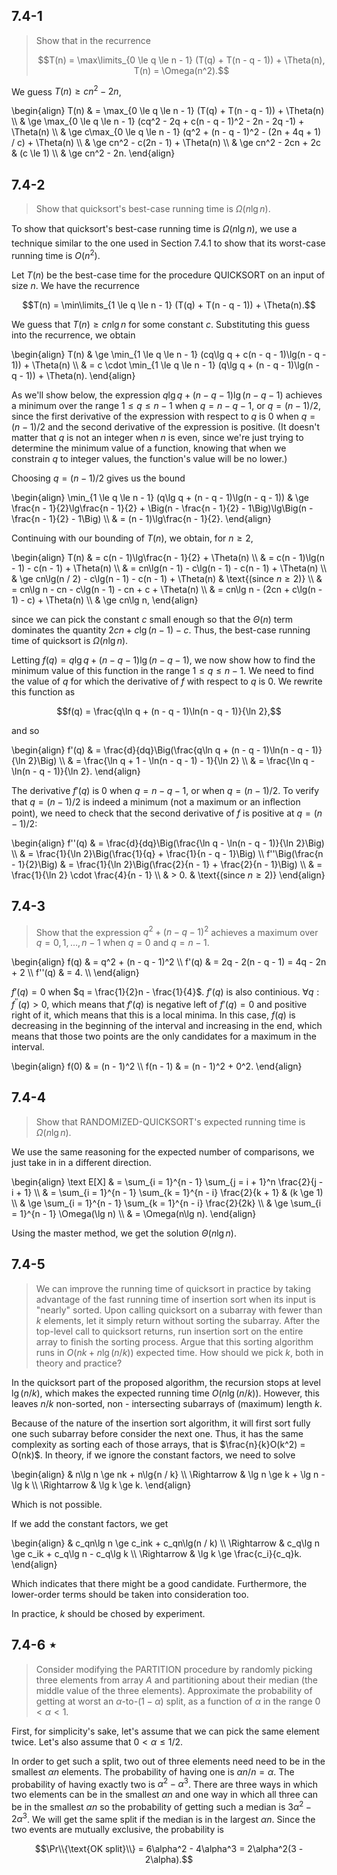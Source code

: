## 7.4-1

> Show that in the recurrence
>
> $$T(n) = \max\limits_{0 \le q \le n - 1} (T(q) + T(n - q - 1)) + \Theta(n), T(n) = \Omega(n^2).$$

We guess $T(n) \ge cn^2 - 2n$,

\begin{align}
T(n) & =   \max_{0 \le q \le n - 1} (T(q) + T(n - q - 1)) + \Theta(n) \\\\
     & \ge \max_{0 \le q \le n - 1} (cq^2 - 2q + c(n - q - 1)^2 - 2n - 2q -1) + \Theta(n) \\\\
     & \ge c\max_{0 \le q \le n - 1} (q^2 + (n - q - 1)^2 - (2n + 4q + 1) / c) + \Theta(n) \\\\
     & \ge cn^2 - c(2n - 1) + \Theta(n) \\\\
     & \ge cn^2 - 2cn + 2c & (c \le 1) \\\\
     & \ge cn^2 - 2n.
\end{align}

## 7.4-2

> Show that quicksort's best-case running time is $\Omega(n\lg n)$.

To show that quicksort's best-case running time is $\Omega(n\lg n)$, we use a technique similar to the one used in Section 7.4.1 to show that its worst-case running time is $O(n^2)$.

Let $T(n)$ be the best-case time for the procedure $\text{QUICKSORT}$ on an input of size $n$. We have the recurrence

$$T(n) = \min\limits_{1 \le q \le n - 1} (T(q) + T(n - q - 1)) + \Theta(n).$$

We guess that $T(n) \ge cn\lg n$ for some constant $c$. Substituting this guess into the recurrence, we obtain

\begin{align}
T(n) & \ge \min_{1 \le q \le n - 1} (cq\lg q + c(n - q - 1)\lg(n - q - 1)) + \Theta(n) \\\\
     & =   c \cdot \min_{1 \le q \le n - 1} (q\lg q + (n - q - 1)\lg(n - q - 1)) + \Theta(n).
\end{align}

As we'll show below, the expression $q\lg q + (n - q - 1)\lg(n - q - 1)$ achieves a minimum over the range $1 \le q \le n - 1$ when $q = n - q - 1$, or $q = (n - 1) / 2$, since the first derivative of the expression with respect to $q$ is $0$ when $q = (n - 1) / 2$ and the second derivative of the expression is positive. (It doesn't matter that $q$ is not an integer when $n$ is even, since we're just trying to determine the minimum value of a function, knowing that when we constrain $q$ to integer values, the function's value will be no lower.)

Choosing $q = (n - 1) / 2$ gives us the bound

\begin{align}
\min_{1 \le q \le n - 1} (q\lg q + (n - q - 1)\lg(n - q - 1)) 
    & \ge \frac{n - 1}{2}\lg\frac{n - 1}{2} + \Big(n - \frac{n - 1}{2} - 1\Big)\lg\Big(n - \frac{n - 1}{2} - 1\Big) \\\\
    & =   (n - 1)\lg\frac{n - 1}{2}.
\end{align}

Continuing with our bounding of $T(n)$, we obtain, for $n \ge 2$,

\begin{align}
T(n) & =   c(n - 1)\lg\frac{n - 1}{2} + \Theta(n) \\\\
     & =   c(n - 1)\lg(n - 1) - c(n - 1) + \Theta(n) \\\\
     & =   cn\lg(n - 1) - c\lg(n - 1) - c(n - 1) + \Theta(n) \\\\
     & \ge cn\lg(n / 2) - c\lg(n - 1) - c(n - 1) + \Theta(n) & \text{(since $n \ge 2$)} \\\\
     & =   cn\lg n - cn - c\lg(n - 1) - cn + c + \Theta(n) \\\\
     & =   cn\lg n - (2cn + c\lg(n - 1) - c) + \Theta(n) \\\\
     & \ge cn\lg n,
\end{align}

since we can pick the constant $c$ small enough so that the $\Theta(n)$ term dominates the quantity $2cn + c\lg(n - 1) - c$. Thus, the best-case running time of quicksort is $\Omega(n\lg n)$.

Letting $f(q) = q\lg q + (n - q - 1)\lg(n - q - 1)$, we now show how to find the minimum value of this function in the range $1 \le q \le n - 1$. We need to find the value of $q$ for which the derivative of $f$ with respect to $q$ is $0$. We rewrite this function as

$$f(q) = \frac{q\ln q + (n - q - 1)\ln(n - q - 1)}{\ln 2},$$

and so

\begin{align}
f'(q) & = \frac{d}{dq}\Big(\frac{q\ln q + (n - q - 1)\ln(n - q - 1)}{\ln 2}\Big) \\\\
      & = \frac{\ln q + 1 - \ln(n - q - 1) - 1}{\ln 2} \\\\
      & = \frac{\ln q - \ln(n - q - 1)}{\ln 2}.
\end{align}

The derivative $f'(q)$ is $0$ when $q = n - q - 1$, or when $q = (n - 1) / 2$. To verify that $q = (n - 1) / 2$ is indeed a minimum (not a maximum or an inﬂection point), we need to check that the second derivative of $f$ is positive at $q = (n - 1) / 2$:

\begin{align}
                      f''(q) & = \frac{d}{dq}\Big(\frac{\ln q - \ln(n - q - 1)}{\ln 2}\Big) \\\\
                             & = \frac{1}{\ln 2}\Big(\frac{1}{q} + \frac{1}{n - q - 1}\Big) \\\\
f''\Big(\frac{n - 1}{2}\Big) & = \frac{1}{\ln 2}\Big(\frac{2}{n - 1} + \frac{2}{n - 1}\Big) \\\\
                             & = \frac{1}{\ln 2} \cdot \frac{4}{n - 1} \\\\
                             & > 0. & \text{(since $n \ge 2$)}
\end{align}

## 7.4-3

> Show that the expression $q^2 + (n - q - 1)^2$ achieves a maximum over $q = 0, 1, \ldots, n - 1$ when $q = 0$ and $q = n - 1$.

\begin{align}
  f(q) & = q^2 + (n - q - 1)^2 \\\\
 f'(q) & = 2q - 2(n - q - 1) = 4q - 2n + 2 \\\\
f''(q) & = 4. \\\\
\end{align}

$f'(q) = 0$ when $q = \frac{1}{2}n - \frac{1}{4}$. $f'(q)$ is also continious. $\forall q: f^{\prime\prime}(q) > 0$, which means that $f'(q)$ is negative left of $f'(q) = 0$ and positive right of it, which means that this is a local minima. In this case, $f(q)$ is decreasing in the beginning of the interval and increasing in the end, which means that those two points are the only candidates for a maximum in the interval.

\begin{align}
    f(0) & = (n - 1)^2 \\\\
f(n - 1) & = (n - 1)^2 + 0^2.
\end{align}

## 7.4-4

> Show that $\text{RANDOMIZED-QUICKSORT}$'s expected running time is $\Omega(n\lg n)$.

We use the same reasoning for the expected number of comparisons, we just take in in a different direction.

\begin{align}
\text E[X]
    & =   \sum_{i = 1}^{n - 1} \sum_{j = i + 1}^n \frac{2}{j - i + 1} \\\\
    & =   \sum_{i = 1}^{n - 1} \sum_{k = 1}^{n - i} \frac{2}{k + 1} & (k \ge 1) \\\\
    & \ge \sum_{i = 1}^{n - 1} \sum_{k = 1}^{n - i} \frac{2}{2k} \\\\
    & \ge \sum_{i = 1}^{n - 1} \Omega(\lg n) \\\\
    & =   \Omega(n\lg n).
\end{align}

Using the master method, we get the solution $\Theta(n\lg n)$.

## 7.4-5

> We can improve the running time of quicksort in practice by taking advantage of the fast running time of insertion sort when its input is "nearly" sorted. Upon calling quicksort on a subarray with fewer than $k$ elements, let it simply return without sorting the subarray. After the top-level call to quicksort returns, run insertion sort on the entire array to finish the sorting process. Argue that this sorting algorithm runs in $O(nk + n\lg(n / k))$ expected time. How should we pick $k$, both in theory and practice?

In the quicksort part of the proposed algorithm, the recursion stops at level $\lg(n / k)$, which makes the expected running time $O(n\lg(n / k))$. However, this leaves $n / k$ non-sorted, non - intersecting subarrays of (maximum) length $k$.

Because of the nature of the insertion sort algorithm, it will first sort fully one such subarray before consider the next one. Thus, it has the same complexity as sorting each of those arrays, that is $\frac{n}{k}O(k^2) = O(nk)$.
In theory, if we ignore the constant factors, we need to solve

\begin{align}
            & n\lg n \ge nk + n\lg{n / k} \\\\
\Rightarrow & \lg n \ge k + \lg n - \lg k \\\\
\Rightarrow & \lg k \ge k.
\end{align}

Which is not possible.

If we add the constant factors, we get

\begin{align}
            & c_qn\lg n \ge c_ink + c_qn\lg(n / k) \\\\
\Rightarrow & c_q\lg n \ge c_ik + c_q\lg n - c_q\lg k \\\\
\Rightarrow & \lg k \ge \frac{c_i}{c_q}k.
\end{align}

Which indicates that there might be a good candidate. Furthermore, the lower-order terms should be taken into consideration too.

In practice, $k$ should be chosed by experiment.

## 7.4-6 $\star$

> Consider modifying the $\text{PARTITION}$ procedure by randomly picking three elements from array $A$ and partitioning about their median (the middle value of the three elements). Approximate the probability of getting at worst an $\alpha$-to-$(1 - \alpha)$ split, as a function of $\alpha$ in the range $0 < \alpha < 1$.

First, for simplicity's sake, let's assume that we can pick the same element twice. Let's also assume that $0 < \alpha \le 1 / 2$.

In order to get such a split, two out of three elements need need to be in the smallest $\alpha n$ elements. The probability of having one is $\alpha n / n = \alpha$. The probability of having exactly two is $\alpha^2 - \alpha^3$. There are three ways in which two elements can be in the smallest $\alpha n$ and one way in which all three can be in the smallest $\alpha n$ so the probability of getting such a median is $3\alpha^2 - 2\alpha^3$. We will get the same split if the median is in the largest $\alpha n$. Since the two events are mutually exclusive, the probability is

$$\Pr\\{\text{OK split}\\} = 6\alpha^2 - 4\alpha^3 = 2\alpha^2(3 - 2\alpha).$$
